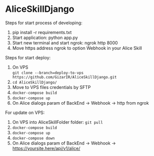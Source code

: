 # AliceSkillDjango

Steps for start process of developing:
1. pip install -r requirements.txt 
2. Start application: python app.py
3. Start new terminal and start ngrok: ngrok http 8000 
4. Move https address ngrok to option Webhook in your Alice Skill


Steps for start deploy:
1. On VPS <br> ```git clone --branch=deploy-to-vps https://github.com/GizarIR/AliceSkillDjango.git```
2. ```cd AliceSkillDjango/```
3. Move to VPS files credentials by SFTP
4. ```docker-compose build```
4. ```docker-compose up```
5. On Alice dialogs param of BackEnd -> Webhook -> http from ngrok 

For update on VPS:
1. On VPS into AliceSkillFolder folder: ```git pull```
4. ```docker-compose build```
4. ```docker-compose up```
5. ```docker-compose down```
5. On Alice dialogs param of BackEnd -> Webhook -> https://yoursite.here/api/v1/alice/